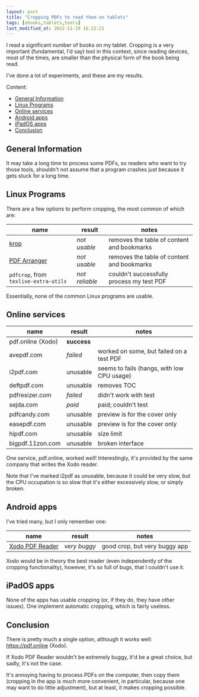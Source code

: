 ```yaml
---
layout: post
title: "Cropping PDFs to read them on tablets"
tags: [ebooks,tablets,tools]
last_modified_at: 2022-11-19 16:22:21
---
```


I read a significant number of books on my tablet. Cropping is a very important (fundamental, I'd say) tool in this context, since reading devices, most of the times, are smaller than the physical form of the book being read.

I've done a lot of experiments, and these are my results.

Content:

- [General Information](/Cropping-PDFs-to-read-them-on-tablets#general-information)
- [Linux Programs](/Cropping-PDFs-to-read-them-on-tablets#linux-programs)
- [Online services](/Cropping-PDFs-to-read-them-on-tablets#online-services)
- [Android apps](/Cropping-PDFs-to-read-them-on-tablets#android-apps)
- [iPadOS apps](/Cropping-PDFs-to-read-them-on-tablets#ipados-apps)
- [Conclusion](/Cropping-PDFs-to-read-them-on-tablets#conclusion)

## General Information

It may take a long time to process some PDFs, so readers who want to try those tools, shouldn't not assume that a program crashes just because it gets stuck for a long time.

## Linux Programs

There are a few options to perform cropping, the most common of which are:

| name                                                       | result         | notes                                      |
| ---------------------------------------------------------- | -------------- | ------------------------------------------ |
| [krop](https://github.com/arminstraub/krop)                | *not usable*   | removes the table of content and bookmarks |
| [PDF Arranger](https://github.com/pdfarranger/pdfarranger) | *not usable*   | removes the table of content and bookmarks |
| `pdfcrop`, from `texlive-extra-utils`                      | *not reliable* | couldn't successfully process my test PDF  |

Essentially, none of the common Linux programs are usable.

## Online services

| name              | result      | notes                                      |
| ----------------- | ----------- | ------------------------------------------ |
| pdf.online (Xodo) | **success** |                                            |
| avepdf.com        | *failed*    | worked on some, but failed on a test PDF   |
| i2pdf.com         | unusable    | seems to fails (hangs, with low CPU usage) |
| deftpdf.com       | unusable    | removes TOC                                |
| pdfresizer.com    | *failed*    | didn't work with test                      |
| sejda.com         | *paid*      | paid; couldn't test                        |
| pdfcandy.com      | unusable    | preview is for the cover only              |
| easepdf.com       | unusable    | preview is for the cover only              |
| hipdf.com         | unusable    | size limit                                 |
| bigpdf.11zon.com  | unusable    | broken interface                           |

One service, pdf.online, worked well! Interestingly, it's provided by the same company that writes the Xodo reader.

Note that I've marked i2pdf as unusable, because it could be very slow, but the CPU occupation is so slow that it's either excessively slow, or simply broken.

## Android apps

I've tried many, but I only remember one:

| name                                                                                 | result       | notes                         |
| ------------------------------------------------------------------------------------ | ------------ | ----------------------------- |
| [Xodo PDF Reader](https://play.google.com/store/apps/details?id=com.xodo.pdf.reader) | *very buggy* | good crop, but very buggy app |

Xodo would be in theory the best reader (even independently of the cropping functionality), however, it's so full of bugs, that I couldn't use it.

## iPadOS apps

None of the apps has usable cropping (or, if they do, they have other issues). One implement automatic cropping, which is fairly useless.

## Conclusion

There is pretty much a single option, although it works well: https://pdf.online (Xodo).

If Xodo PDF Reader wouldn't be extremely buggy, it'd be a great choice, but sadly, it's not the case.

It's annoying having to process PDFs on the computer, then copy them (cropping in the app is much more convenient, in particular, because one may want to do little adjustment), but at least, it makes cropping possible.
